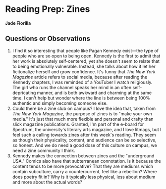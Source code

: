 # Reading Prep: Zines

#### Jade Fiorilla

## Questions or Observations

1. I find it so interesting that people like Pagan Kennedy exist—the type of people who are so open to being open. Kennedy is the first to admit that her work is absolutely self-centered, yet she doesn't seem to relate that to being emotionally vulnerable. Instead, she talks about how it let her ficitonalize herself and grow confidence. It's funny that *The New York Magazine* article refers to social media, because after reading the Kennedy chapters, I was reminded of a YouTuber I watch religiously. The girl who runs the channel speaks her mind in an often self-depricating manner, and is both awkward and charming at the same time. I can't help but wonder where the line is between being 100% authentic and simply becoming someone else. 
2. Could there be a zine club on campus? I love the idea that, taken from *The New York Magazine*, the purpose of zines is to "make your own media." It's just that much more flexible and personal and crafty than slick magazine publications. Granted, I'm part of the e-board for Spectrum, the university's literary arts magazine, and I love litmags, but I feel such a calling towards zines after this week's reading. They seem as though their physicality, content, and audience can be so selective, so honest. And we do need a good dose of this culture on campus, we need a zine community I think.
3. Kennedy makes the connection between zines and the "underground USA." Comics also have that subterranean connotation. Is it because the content tends to be more provocative? That they are mediums which contain subculture, carry a countercurrent, feel like a rebellion? Where does poetry fit in? Why is it typically less physical, less about medium and more about the actual words?